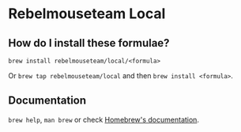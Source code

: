 # Rebelmouseteam Local

## How do I install these formulae?

`brew install rebelmouseteam/local/<formula>`

Or `brew tap rebelmouseteam/local` and then `brew install <formula>`.

## Documentation

`brew help`, `man brew` or check [Homebrew's documentation](https://docs.brew.sh).
